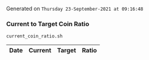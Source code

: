 Generated on `Thursday 23-September-2021 at 09:16:48`

### Current to Target Coin Ratio
`current_coin_ratio.sh`

Date|Current|Target|Ratio
---|---|---|---

